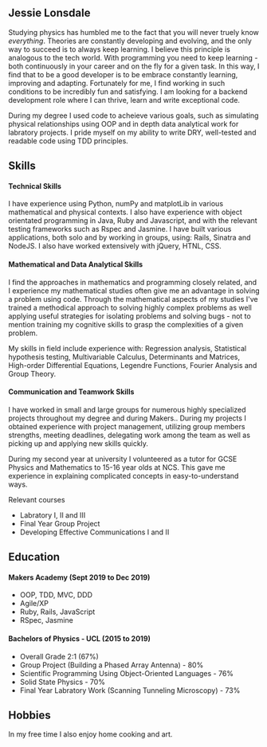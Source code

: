 ## Jessie Lonsdale

Studying physics has humbled me to the fact that you will never truely know  <em>everything</em>. Theories are constantly developing and evolving, and the only way to succeed is to always keep learning. I believe this principle is analogous to the tech world. With programming you need to keep learning - both continuously in your career and on the fly for a given task. In this way, I find that to be a good developer is to be embrace constantly learning, improving and adapting. Fortunately for me, I find working in such conditions to be incredibly fun and satisfying. I am looking for a backend development role where I can thrive, learn and write exceptional code.

During my degree I used code to acheieve various goals, such as simulating physical relationships using OOP and in depth data analytical work for labratory projects. I pride myself on my ability to write DRY, well-tested and readable code using TDD principles.

## Skills

#### Technical Skills 

I have experience using Python, numPy and matplotLib in various mathematical and physical contexts.
I also have experience with object orientated programming in Java, Ruby and Javascript, and with the relevant testing frameworks such as Rspec and Jasmine. I have built various applications, both solo and by working in groups, using: Rails, Sinatra and NodeJS. I also have worked extensively with jQuery, HTNL, CSS. 

#### Mathematical and Data Analytical Skills

I find the approaches in mathematics and programming closely related, and I experience my mathematical studies often give me an advantage in solving a problem using code. Through the mathematical aspects of my studies I've trained a methodical approach to solving highly complex problems as well applying useful strategies for isolating problems and solving bugs - not to mention training my cognitive skills to grasp the complexities of a given problem.

My skills in field include experience with: Regression analysis, Statistical hypothesis testing, Multivariable Calculus, Determinants and Matrices, High-order Differential Equations, Legendre Functions, Fourier Analysis and Group Theory.

#### Communication and Teamwork Skills

I have worked in small and large groups for numerous highly specialized projects throughout my degree and during Makers..
During my projects I obtained experience with project management, utilizing group members strengths, meeting deadlines, delegating work among the team as well as picking up and applying new skills quickly.

During my second year at university I volunteered as a tutor for GCSE Physics and Mathematics to 15-16 year olds at NCS. This gave me experience in explaining complicated concepts in easy-to-understand ways.

Relevant courses
- Labratory I, II and III
- Final Year Group Project
- Developing Effective Communications I and II

## Education

#### Makers Academy (Sept 2019 to Dec 2019)

- OOP, TDD, MVC, DDD
- Agile/XP
- Ruby, Rails, JavaScript
- RSpec, Jasmine

#### Bachelors of Physics - UCL (2015 to 2019)

- Overall Grade 2:1 (67%)
- Group Project (Building a Phased Array Antenna) - 80%
- Scientific Programming Using Object-Oriented Languages - 76%
- Solid State Physics - 70%
- Final Year Labratory Work (Scanning Tunneling Microscopy) - 73%

## Hobbies

In my free time I also enjoy home cooking and art.
